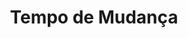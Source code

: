 ---
Numero: 339
title: Tempo de Mudança
Autor: Robert Silverberg
Co-autor: 
Ano-de-Publicacao: 1985
Titulo-original: A Time of Changes
Tradutor: Eurico da Fonseca
Co-tradutor: 
Ano-de-edicao: 1971
alias: Robert-Silverberg
Autor2-alias: 
Tradutor1-alias: Eurico-da-Fonseca
Tradutor2-alias: 
Titulo-link: 339-Tempo-de-Mudanca
Capa: 
pags: 
Capa-link: 
---